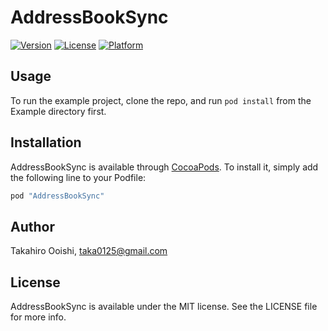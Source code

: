 # AddressBookSync

[![Version](https://img.shields.io/cocoapods/v/AddressBookSync.svg?style=flat)](http://cocoapods.org/pods/AddressBookSync)
[![License](https://img.shields.io/cocoapods/l/AddressBookSync.svg?style=flat)](http://cocoapods.org/pods/AddressBookSync)
[![Platform](https://img.shields.io/cocoapods/p/AddressBookSync.svg?style=flat)](http://cocoapods.org/pods/AddressBookSync)

## Usage

To run the example project, clone the repo, and run `pod install` from the Example directory first.

## Installation

AddressBookSync is available through [CocoaPods](http://cocoapods.org). To install
it, simply add the following line to your Podfile:

```ruby
pod "AddressBookSync"
```

## Author

Takahiro Ooishi, taka0125@gmail.com

## License

AddressBookSync is available under the MIT license. See the LICENSE file for more info.
